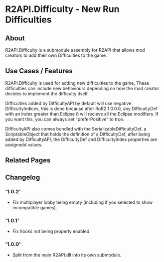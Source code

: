# R2API.Difficulty - New Run Difficulties

## About

R2API.Difficulty is a submodule assembly for R2API that allows mod creators to add their own Difficulties to the game.

## Use Cases / Features

R2API.Difficulty is used for adding new difficulties to the game, These difficulties can include new behaviours depending on how the mod creator decides to implement the difficulty itself.

Difficulties added by DifficultyAPI by default will use negative DifficultyIndices, this is done because after RoR2 1.0.0.0, any DifficultyDef with an index greater than Eclipse 8 will recieve all the Eclipse modifiers. If you want this, you can always set "preferPositive" to true.

DifficultyAPI also comes bundled with the SerializableDifficultyDef, a ScriptableObject that holds the definition of a DifficultyDef, after being added by DifficultyAPI, the DifficultyDef  and DifficultyIndex properties are assignedd values.

## Related Pages

## Changelog

### '1.0.2'
* Fix multiplayer lobby being empty (including if you selected to show incompatible games).

### '1.0.1'
* Fix hooks not being properly enabled.

### '1.0.0'
* Split from the main R2API.dll into its own submodule.
